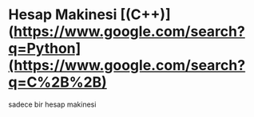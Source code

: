 # Hesap Makinesi [(C++)](https://www.google.com/search?q=Python](https://www.google.com/search?q=C%2B%2B)
sadece bir hesap makinesi
